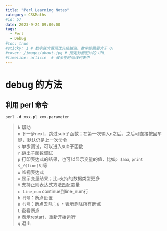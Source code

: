 ```yaml
---
title: "Perl Learning Notes"
category: CS&Maths
#id: 57
date: 2023-9-24 09:00:00
tags: 
  - Perl
  - Debug
#toc: true
#sticky: 1 # 数字越大置顶优先级越高。数字都需要大于 0。
#cover: /images/about.jpg # 指定封面图片的 URL
#timeline: article  # 展示在时间线列表中
---
```

<!--more-->

# debug 的方法
## 利用 perl 命令

```perl -d xxx.pl xxx.parameter```

> `h` 帮助\
> `n` 下一步next，跳过sub子函数；在第一次输入n之后，之后可直接按回车键，默认仍是上一次命令\
> `s` 单步调试，可以进入sub子函数\
> `r` 跳出子函数调试\
> `p` 打印表达式的结果，也可以显示变量的值，比如`p $aaa`, `print $_/$line[8]`等\
> `w` 监视表达式\
> `x` 显示变量结果；比`p`支持的数据类型更多\
> `V` 支持正则表达式方法匹配变量\
> `c line_num` continue到line_num行\
> `b 行号`：断点设置\
> `B 行号`：断点去除；`B *` 表示删除所有断点\
> `L` 查看断点\
> `R` 表示restart，重新开始运行\
> `q` 退出
